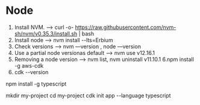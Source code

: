 # Node
1. Install NVM. —> curl -o- https://raw.githubusercontent.com/nvm-sh/nvm/v0.35.3/install.sh | bash
2. Install node —> nvm install --lts=Erbium
3. Check versions —> nvm —version , node —version 
4. Use a partial node versionas default —> nvm use v12.16.1
5. Removing a node version —> nvm list, nvm uninstall v11.10.1
6.npm install -g aws-cdk
7. cdk --version

npm install -g typescript


mkdir my-project
cd my-project
cdk init app --language typescript
